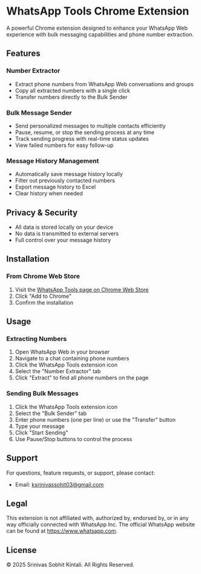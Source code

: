 # WhatsApp Tools Chrome Extension

A powerful Chrome extension designed to enhance your WhatsApp Web experience with bulk messaging capabilities and phone number extraction.

## Features

### Number Extractor
- Extract phone numbers from WhatsApp Web conversations and groups
- Copy all extracted numbers with a single click
- Transfer numbers directly to the Bulk Sender

### Bulk Message Sender
- Send personalized messages to multiple contacts efficiently
- Pause, resume, or stop the sending process at any time
- Track sending progress with real-time status updates
- View failed numbers for easy follow-up

### Message History Management
- Automatically save message history locally
- Filter out previously contacted numbers
- Export message history to Excel
- Clear history when needed

## Privacy & Security

- All data is stored locally on your device
- No data is transmitted to external servers
- Full control over your message history

## Installation

### From Chrome Web Store
1. Visit the [WhatsApp Tools page on Chrome Web Store](https://chrome.google.com/webstore/detail/whatsapp-tools/your-extension-id)
2. Click "Add to Chrome"
3. Confirm the installation

## Usage

### Extracting Numbers
1. Open WhatsApp Web in your browser
2. Navigate to a chat containing phone numbers
3. Click the WhatsApp Tools extension icon
4. Select the "Number Extractor" tab
5. Click "Extract" to find all phone numbers on the page

### Sending Bulk Messages
1. Click the WhatsApp Tools extension icon
2. Select the "Bulk Sender" tab
3. Enter phone numbers (one per line) or use the "Transfer" button
4. Type your message
5. Click "Start Sending"
6. Use Pause/Stop buttons to control the process

## Support

For questions, feature requests, or support, please contact:
- Email: ksrinivassohit03@gmail.com

## Legal

This extension is not affiliated with, authorized by, endorsed by, or in any way officially connected with WhatsApp Inc. The official WhatsApp website can be found at https://www.whatsapp.com.

## License

© 2025 Srinivas Sobhit Kintali. All Rights Reserved.